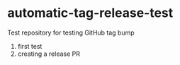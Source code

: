 # automatic-tag-release-test
Test repository for testing GitHub tag bump
01. first test
02. creating a release PR
